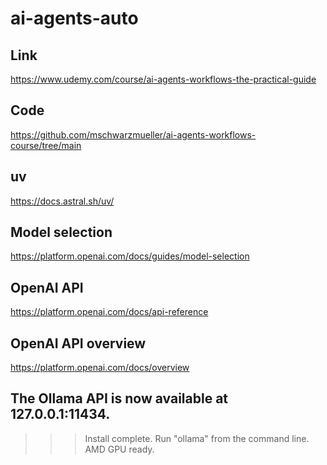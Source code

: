 # ai-agents-auto

## Link

<https://www.udemy.com/course/ai-agents-workflows-the-practical-guide>

## Code

<https://github.com/mschwarzmueller/ai-agents-workflows-course/tree/main>

## uv

<https://docs.astral.sh/uv/>

## Model selection

<https://platform.openai.com/docs/guides/model-selection>

## OpenAI API

<https://platform.openai.com/docs/api-reference>

## OpenAI API overview

<https://platform.openai.com/docs/overview>

## The Ollama API is now available at 127.0.0.1:11434.

> > > Install complete. Run "ollama" from the command line.
> > > AMD GPU ready.
